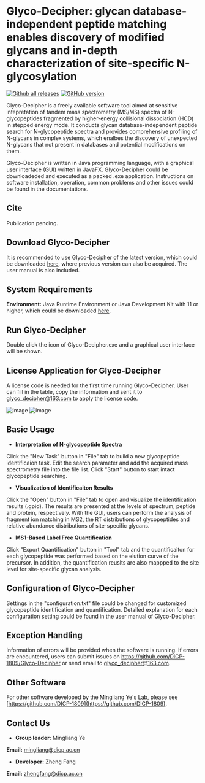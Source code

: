 # Glyco-Decipher: glycan database-independent peptide matching enables discovery of modified glycans and in-depth characterization of site-specific N-glycosylation #

[![Github all releases](https://img.shields.io/github/downloads/DICP-1809/Glyco-Decipher/total.svg)](https://github.com/DICP-1809/Glyco-Decipher/releases/)
[![GitHub version](https://img.shields.io/github/v/release/DICP-1809/Glyco-Decipher.svg)](https://github.com/DICP-1809/Glyco-Decipher/releases/tag/v1.0.2)

Glyco-Decipher is a freely available software tool aimed at sensitive intepretation of tandem mass spectrometry (MS/MS) spectra of N-glycopeptides fragmented by higher-energy collisional dissociation (HCD) in stepped energy mode. It conducts glycan database-independent peptide search for N-glycopeptide spectra and provides comprehensive profiling of N-glycans in complex systems, which enalbes the discovery of unexpected N-glycans that not present in databases and potential modifications on them.

Glyco-Decipher is written in Java programming language, with a graphical user interface (GUI) written in JavaFX. Glyco-Decipher could be downloadeded and executed as a packed .exe application. Instructions on software installation, operation, common problems and other issues could be found in the documentations.

## Cite ##
Publication pending.

## Download Glyco-Decipher ##
It is recommended to use Glyco-Decipher of the latest version, which could be downloaded [here](https://github.com/DICP-1809/Glyco-Decipher/releases), where previous version can also be acquired. The user manual is also included.

## System Requirements ##
**Environment:** Java Runtime Environment or Java Development Kit with 11 or higher, which could be downloaded [here](https://www.oracle.com/java/technologies/downloads/#java11).

## Run Glyco-Decipher ##
Double click the icon of Glyco-Decipher.exe and a graphical user interface will be shown.

## License Application for Glyco-Decipher ##
A license code is needed for the first time running Glyco-Decipher. User can fill in the table, copy the information and sent it to glyco_decipher@163.com to apply the license code.

![image](https://user-images.githubusercontent.com/84326485/160044627-a955b0c6-141c-43df-84d1-ef24ae8e1e12.png) 
![image](https://user-images.githubusercontent.com/84326485/160045091-12582d7c-8961-49d3-b145-517b555fb169.png)

## Basic Usage ##
- **Interpretation of N-glycopeptide Spectra**

Click the "New Task" button in "File" tab to build a new glycopeptide identificaion task. Edit the search parameter and add the acquired mass spectrometry file into the file list. Click "Start" button to start intact glycopeptide searching.

- **Visualization of Identificaiton Results**

Click the "Open" button in "File" tab to open and visualize the identification results (.gpid). The results are presented at the levels of spectrum, peptide and protein, respectively. With the GUI, users can perform the analysis of fragment ion matching in MS2, the RT distributions of glycopeptides and relative abundance distributions of site-specific glycans.

- **MS1-Based Label Free Quantification**

Click "Export Quantification" button in "Tool" tab and the quantificaiton for each glycopeptide was performed based on the elution curve of the precursor. In addition, the quantification reuslts are also mappped to the site level for site-specific glycan analysis.

## Configuration of Glyco-Decipher ##
Settings in the "configuration.txt" file could be changed for customized glycopeptide identification and quantification. Detailed explanation for each configuration setting could be found in the user manual of Glyco-Decipher.

## Exception Handling ##
Information of errors will be provided when the software is running. If errors are encountered, users can submit issues on https://github.com/DICP-1809/Glyco-Decipher or send email to glyco_decipher@163.com.

## Other Software ##
For other software developed by the Mingliang Ye's Lab, please see [https://github.com/DICP-1809](https://github.com/DICP-1809).

## Contact Us ##
- **Group leader:** Mingliang Ye

**Email:** mingliang@dicp.ac.cn

- **Developer:** Zheng Fang

**Email:** zhengfang@dicp.ac.cn
